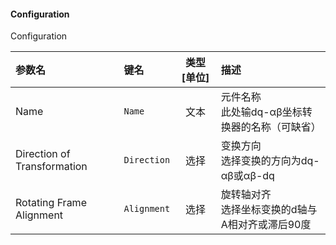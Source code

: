 <!--
DO NOT EDIT THIS FILE DIRECTLY.
This file is generated by tools/comp-docs.js.
All changes will be overwritten by regeneration.
-->

<slot class="model-parameters">

#### Configuration

Configuration

| 参数名 | 键名 | 类型 [单位] | 描述 |
|:------ |:---- |:-----------:|:---- |
| Name | `Name` | 文本 | 元件名称<br/>此处输dq-αβ坐标转换器的名称（可缺省） |
| Direction of Transformation | `Direction` | 选择 | 变换方向<br/>选择变换的方向为dq-αβ或αβ-dq |
| Rotating Frame Alignment | `Alignment` | 选择 | 旋转轴对齐<br/>选择坐标变换的d轴与A相对齐或滞后90度 |


</slot>
